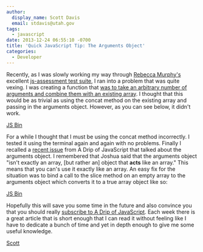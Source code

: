 ```yaml
---
author:
  display_name: Scott Davis
  email: stdavis@utah.gov
tags:
  - javascript
date: 2013-12-24 06:55:10 -0700
title: 'Quick JavaScript Tip: The Arguments Object'
categories:
  - Developer
---
```

<p>Recently, as I was slowly working my way through <a href="http://rmurphey.com/">Rebecca Murphy's</a> excellent <a href="https://github.com/rmurphey/js-assessment">js-assessment test suite</a>, I ran into a problem that was quite vexing. I was creating a function that <a href="https://github.com/rmurphey/js-assessment/blob/master/tests/app/functions.js#L109-119">was to take an arbitrary number of arguments and combine them with an existing array</a>. I thought that this would be as trivial as using the concat method on the existing array and passing in the arguments object. However, as you can see below, it didn't work.</p>
<p><a class="jsbin-embed" href="http://jsbin.com/uSuWEVuj/2/embed?js,output">JS Bin</a><script src="http://static.jsbin.com/js/embed.js"></script></p>
<p>For a while I thought that I must be using the concat method incorrectly. I tested it using the terminal again and again with no problems. Finally I recalled a <a href="http://us6.campaign-archive1.com/?u=2cc20705b76fa66ab84a6634f&amp;id=c8f1074cb2">recent issue</a> from A Drip of JavaScript that talked about the arguments object. I remembered that Joshua said that the arguments object "isn't exactly an array, [but rather an] object that <b>acts</b>&nbsp;like an array." This means that you can's use it exactly like an array. An easy fix for the situation was to bind a call to the slice method on an empty array to the arguments object which converts it to a true array object like so:</p>
<p><a class="jsbin-embed" href="http://jsbin.com/uPuzuyAF/7/embed?js,output">JS Bin</a><script src="http://static.jsbin.com/js/embed.js"></script></p>
<p>Hopefully this will save you some time in the future and also convince you that you should really <a href="http://designpepper.com/a-drip-of-javascript">subscribe to A Drip of JavaScript</a>. Each week there is a great article that is short enough that I can read it without feeling like I have to dedicate a bunch of time and yet in depth enough to give me some useful knowledge.</p>
<p><a href='https://twitter.com/SThomasDavis'>Scott</a></p>
